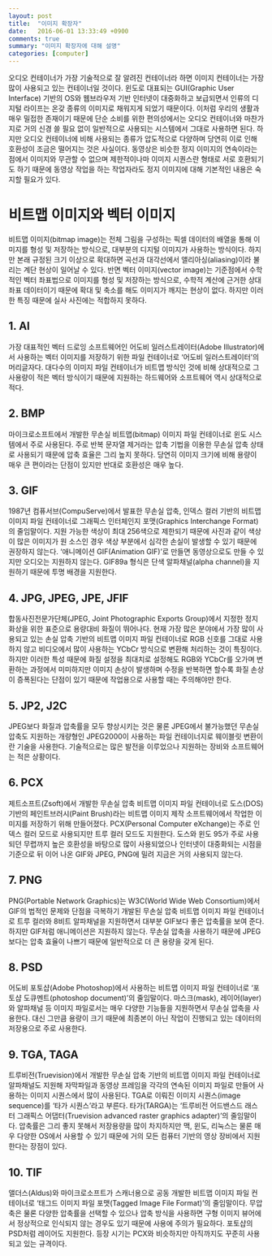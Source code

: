 ```yaml
---
layout: post
title:  "이미지 확장자"
date:   2016-06-01 13:33:49 +0900
comments: true
summary: "이미지 확장자에 대해 설명"
categories: [computer]
---
```



오디오 컨테이너가 가장 기술적으로 잘 알려진 컨테이너라 하면 이미지 컨테이너는 가장 많이 사용되고 있는 컨테이너일 것이다. 윈도로 대표되는 GUI(Graphic User Interface) 기반의 OS와 웹브라우저 기반 인터넷이 대중화하고 보급되면서 인류의 디지털 라이프는 온갖 종류의 이미지로 채워지게 되었기 때문이다. 이처럼 우리의 생활과 매우 밀접한 존재이기 때문에 단순 소비를 위한 편의성에서는 오디오 컨테이너와 마찬가지로 거의 신경 쓸 필요 없이 일반적으로 사용되는 시스템에서 그대로 사용하면 된다. 하지만 오디오 컨테이너에 비해 사용되는 종류가 압도적으로 다양하며 당연히 이로 인해 호환성이 조금은 떨어지는 것은 사실이다.
동영상은 비슷한 정지 이미지의 연속이라는 점에서 이미지와 무관할 수 없으며 제한적이나마 이미지 시퀀스란 형태로 서로 호환되기도 하기 때문에 동영상 작업을 하는 작업자라도 정지 이미지에 대해 기본적인 내용은 숙지할 필요가 있다.

#  비트맵 이미지와 벡터 이미지


비트맵 이미지(bitmap image)는 전체 그림을 구성하는 픽셀 데이터의 배열을 통해 이미지를 형성 및 저장하는 방식으로, 대부분의 디지털 이미지가 사용하는 방식이다. 하지만 본래 규정된 크기 이상으로 확대하면 곡선과 대각선에서 앨리아싱(aliasing)이라 불리는 계단 현상이 일어날 수 있다. 반면 벡터 이미지(vector image)는 기준점에서 수학적인 벡터 좌표법으로 이미지를 형성 및 저장하는 방식으로, 수학적 계산에 근거한 상대좌표 데이터이기 때문에 확대 및 축소를 해도 이미지가 깨지는 현상이 없다. 하지만 이러한 특징 때문에 실사 사진에는 적합하지 못하다.

## 1. AI

가장 대표적인 벡터 드로잉 소프트웨어인 어도비 일러스트레이터(Adobe Illustrator)에서 사용하는 벡터 이미지를 저장하기 위한 파일 컨테이너로 ‘어도비 일러스트레이터’의 머리글자다. 대다수의 이미지 파일 컨테이너가 비트맵 방식인 것에 비해 상대적으로 그 사용량이 적은 벡터 방식이기 때문에 지원하는 하드웨어와 소프트웨어 역시 상대적으로 적다.

## 2. BMP

마이크로소프트에서 개발한 무손실 비트맵(bitmap) 이미지 파일 컨테이너로 윈도 시스템에서 주로 사용된다. 주로 반복 문자열 제거라는 압축 기법을 이용한 무손실 압축 상태로 사용되기 때문에 압축 효율은 그리 높지 못하다. 당연히 이미지 크기에 비해 용량이 매우 큰 편이라는 단점이 있지만 반대로 호환성은 매우 높다.

## 3. GIF

1987년 컴퓨서브(CompuServe)에서 발표한 무손실 압축, 인덱스 컬러 기반의 비트맵 이미지 파일 컨테이너로 그래픽스 인터체인지 포맷(Graphics Interchange Format)의 줄임말이다. 지원 가능한 색상이 최대 256색으로 제한되기 때문에 사진과 같이 색상이 많은 이미지가 원 소스인 경우 색상 부분에서 심각한 손실이 발생할 수 있기 때문에 권장하지 않는다. ‘애니메이션 GIF(Animation GIF)’로 만들면 동영상으로도 만들 수 있지만 오디오는 지원하지 않는다. GIF89a 형식은 단색 알파채널(alpha channel)을 지원하기 때문에 투명 배경을 지원한다.

## 4. JPG, JPEG, JPE, JFIF

합동사진전문가단체(JPEG, Joint Photographic Exports Group)에서 지정한 정지화상을 위한 표준으로 용량대비 화질이 뛰어나다. 현재 가장 많은 분야에서 가장 많이 사용되고 있는 손실 압축 기반의 비트맵 이미지 파일 컨테이너로 RGB 신호를 그대로 사용하지 않고 비디오에서 많이 사용하는 YCbCr 방식으로 변환해 처리하는 것이 특징이다. 하지만 이러한 특성 때문에 화질 설정을 최대치로 설정해도 RGB와 YCbCr를 오가며 변환하는 과정에서 미미하지만 이미지 손상이 발생하며 수정을 반복하면 할수록 화질 손상이 증폭된다는 단점이 있기 때문에 작업용으로 사용할 때는 주의해야만 한다.

## 5. JP2, J2C

JPEG보다 화질과 압축률을 모두 향상시키는 것은 물론 JPEG에서 불가능했던 무손실 압축도 지원하는 개량형인 JPEG2000이 사용하는 파일 컨테이너지로 웨이블릿 변환이란 기술을 사용한다. 기술적으로는 많은 발전을 이루었으나 지원하는 장비와 소프트웨어는 적은 상황이다.

## 6. PCX

제트소프트(Zsoft)에서 개발한 무손실 압축 비트맵 이미지 파일 컨테이너로 도스(DOS) 기반의 페인트브러시(Paint Brush)라는 비트맵 이미지 제작 소프트웨어에서 작업한 이미지를 저장하기 위해 만들어졌다. PCX(Personal Computer eXchange)는 주로 인덱스 컬러 모드로 사용되지만 트루 컬러 모드도 지원한다. 도스와 윈도 95가 주로 사용되던 무렵까지 높은 호환성을 바탕으로 많이 사용되었으나 인터넷이 대중화되는 시점을 기준으로 뒤 이어 나온 GIF와 JPEG, PNG에 밀려 지금은 거의 사용되지 않는다.

## 7. PNG

PNG(Portable Network Graphics)는 W3C(World Wide Web Consortium)에서 GIF의 법적인 문제와 단점을 극복하기 개발된 무손실 압축 비트맵 이미지 파일 컨테이너로 트루 컬러와 8비트 알파채널을 지원하면서 대부분 GIF보다 좋은 압축률을 보여 준다. 하지만 GIF처럼 애니메이션은 지원하지 않는다. 무손실 압축을 사용하기 때문에 JPEG보다는 압축 효율이 나쁘기 때문에 일반적으로 더 큰 용량을 갖게 된다.

## 8. PSD

어도비 포토샵(Adobe Photoshop)에서 사용하는 비트맵 이미지 파일 컨테이너로 ‘포토샵 도큐멘트(photoshop document)’의 줄임말이다. 마스크(mask), 레이어(layer)와 알파채널 등 이미지 파일로서는 매우 다양한 기능들을 지원하면서 무손실 압축을 사용한다. 대신 그만큼 용량이 크기 때문에 최종본이 아닌 작업이 진행되고 있는 데이터의 저장용으로 주로 사용한다.

## 9. TGA, TAGA

트루비전(Truevision)에서 개발한 무손실 압축 기반의 비트맵 이미지 파일 컨테이너로 알파채널도 지원해 자막파일과 동영상 프레임을 각각의 연속된 이미지 파일로 만들어 사용하는 이미지 시퀀스에서 많이 사용된다.
TGA로 이뤄진 이미지 시퀀스(image sequence)를 ‘타가 시퀀스’라고 부른다. 타가(TARGA)는 ‘트루비전 어드밴스드 래스터 그래픽스 어댑터(Truevision advanced raster graphics adapter)’의 줄임말이다. 압축률은 그리 좋지 못해서 저장용량을 많이 차지하지만 맥, 윈도, 리눅스는 물론 매우 다양한 OS에서 사용할 수 있기 때문에 거의 모든 컴퓨터 기반의 영상 장비에서 지원한다는 장점이 있다.

## 10. TIF

앨더스(Aldus)와 마이크로소프트가 스캐너용으로 공동 개발한 비트맵 이미지 파일 컨테이너로 ‘태그드 이미지 파일 포맷(Tagged Image File Format)’의 줄임말이다. 무압축은 물론 다양한 압축률을 선택할 수 있으나 압축 방식을 사용하면 구형 이미지 뷰어에서 정상적으로 인식되지 않는 경우도 있기 때문에 사용에 주의가 필요하다. 포토샵의 PSD처럼 레이어도 지원한다. 등장 시기는 PCX와 비슷하지만 아직까지도 꾸준히 사용되고 있는 규격이다.

